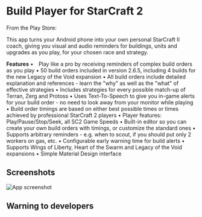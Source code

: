 # Build Player for StarCraft 2

From the Play Store:

This app turns your Android phone into your own personal StarCraft II coach, giving you visual and audio reminders for buildings, units and upgrades as you play, for your chosen race and strategy.

**Features**
 • Play like a pro by receiving reminders of complex build orders as you play
 • 50 build orders included in version 2.6.5, including 4 builds for the new Legacy of the Void expansion
 • All build orders include detailed explanation and references - learn the "why" as well as the "what" of effective strategies
 • Includes strategies for every possible match-up of Terran, Zerg and Protoss
 • Uses Text-To-Speech to give you in-game alerts for your build order - no need to look away from your monitor while playing
 • Build order timings are based on either best possible times or times achieved by professional StarCraft 2 players
 • Player features: Play/Pause/Stop/Seek, all SC2 Game Speeds
 • Built-in editor so you can create your own build orders with timings, or customize the standard ones
 • Supports arbitrary reminders - e.g. when to scout, if you should put only 2 workers on gas, etc.
 • Configurable early warning time for build alerts
 • Supports Wings of Liberty, Heart of the Swarm and Legacy of the Void expansions
 • Simple Material Design interface
 
Screenshots
-----------

![App screenshot](https://lh3.googleusercontent.com/wH0L1n872xuXFvBJ5HC3vq5rXq8gbpqv562KknTP-fsVdsuIeOTbLZXgjbQ1k3zqrh9g=h900-rw?raw=true)

Warning to developers
---------------------

